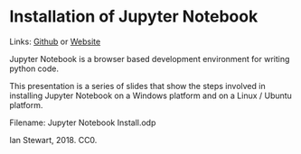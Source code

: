 # Installation of Jupyter Notebook
Links: [Github](https://github.com/irsbugs/meetings/blob/master/2018/2018-05-14/ian-jupiter/README.md) or [Website](https://irsbugs.github.io/meetings/2018/2018-05-14/ian-jupiter/) 

Jupyter Notebook is a browser based development environment for writing python code.
 
This presentation is a series of slides that show the steps involved in installing Jupyter Notebook on a Windows platform and on a Linux / Ubuntu platform.

Filename: Jupyter Notebook Install.odp

Ian Stewart, 2018. CC0.





 
